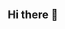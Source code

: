 ## Hi there 👋

<!--
**Andipascale7/Andipascale7** is a ✨ _special_ ✨ repository because its `README.md` (this file) appears on your GitHub profile.

Here are some ideas to get you started:

- 🔭 I’m currently working on completing a JavaScript Bootcamp.
- 😄 Pronouns: She/her
- ⚡ Fun fact: I speak approximatively 4 languanges.
😀


